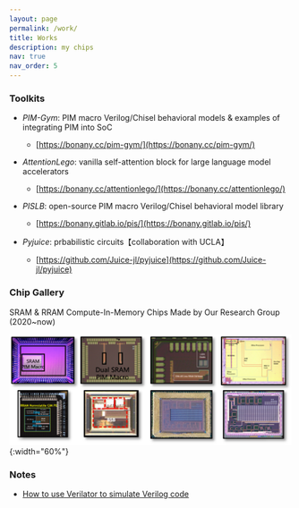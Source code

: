 ```yaml
---
layout: page
permalink: /work/
title: Works
description: my chips
nav: true
nav_order: 5
---
```


### Toolkits

- *PIM-Gym*: PIM macro Verilog/Chisel behavioral models & examples of integrating PIM into SoC
  - [https://bonany.cc/pim-gym/](https://bonany.cc/pim-gym/)

- *AttentionLego*: vanilla self-attention block for large language model accelerators
  - [https://bonany.cc/attentionlego/](https://bonany.cc/attentionlego/)

- *PISLB*: open-source PIM macro Verilog/Chisel behavioral model library
  - [https://bonany.gitlab.io/pis/](https://bonany.gitlab.io/pis/)

- *Pyjuice*: prbabilistic circuits【collaboration with UCLA】
  - [https://github.com/Juice-jl/pyjuice](https://github.com/Juice-jl/pyjuice)


### Chip Gallery

SRAM & RRAM Compute-In-Memory Chips Made by Our Research Group (2020~now)

![Our Chips](/assets/img/chips.png){:width="60%"}

### Notes

- [How to use Verilator to simulate Verilog code](/verilatorverilog/)



